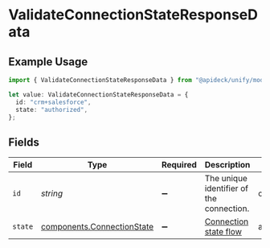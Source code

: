 # ValidateConnectionStateResponseData

## Example Usage

```typescript
import { ValidateConnectionStateResponseData } from "@apideck/unify/models/components";

let value: ValidateConnectionStateResponseData = {
  id: "crm+salesforce",
  state: "authorized",
};
```

## Fields

| Field                                                                    | Type                                                                     | Required                                                                 | Description                                                              | Example                                                                  |
| ------------------------------------------------------------------------ | ------------------------------------------------------------------------ | ------------------------------------------------------------------------ | ------------------------------------------------------------------------ | ------------------------------------------------------------------------ |
| `id`                                                                     | *string*                                                                 | :heavy_minus_sign:                                                       | The unique identifier of the connection.                                 | crm+salesforce                                                           |
| `state`                                                                  | [components.ConnectionState](../../models/components/connectionstate.md) | :heavy_minus_sign:                                                       | [Connection state flow](#section/Connection-state)                       | authorized                                                               |